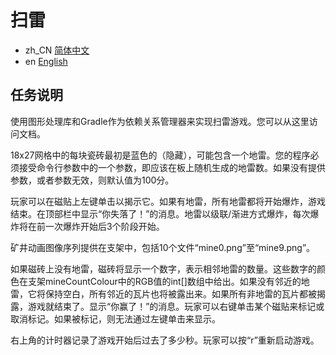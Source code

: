 # 扫雷
- zh_CN [简体中文](README.zh_CN.md)
- en [English](README.md)

## 任务说明

使用图形处理库和Gradle作为依赖关系管理器来实现扫雷游戏。您可以从这里访问文档。

18x27网格中的每块瓷砖最初是蓝色的（隐藏），可能包含一个地雷。您的程序必须接受命令行参数中的一个参数，即应该在板上随机生成的地雷数。如果没有提供参数，或者参数无效，则默认值为100分。


玩家可以在磁贴上左键单击以揭示它。如果有地雷，所有地雷都将开始爆炸，游戏结束。在顶部栏中显示“你失落了！”的消息。地雷以级联/渐进方式爆炸，每次爆炸将在前一次爆炸开始后3个阶段开始。

矿井动画图像序列提供在支架中，包括10个文件“mine0.png”至“mine9.png”。

如果磁砖上没有地雷，磁砖将显示一个数字，表示相邻地雷的数量。这些数字的颜色在支架mineCountColour中的RGB值的int[]数组中给出。如果没有邻近的地雷，它将保持空白，所有邻近的瓦片也将被露出来。如果所有非地雷的瓦片都被揭露，游戏就结束了。显示“你赢了！”的消息。玩家可以右键单击某个磁贴来标记或取消标记。如果被标记，则无法通过左键单击来显示。

右上角的计时器记录了游戏开始后过去了多少秒。玩家可以按“r”重新启动游戏。

